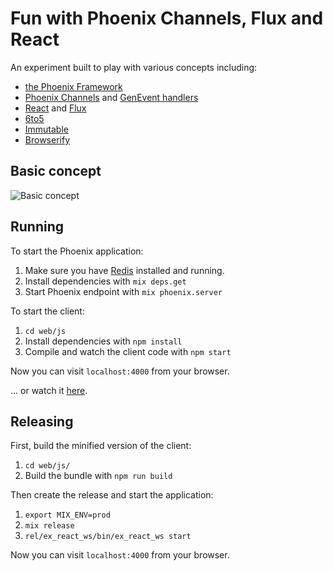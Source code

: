 # Fun with Phoenix Channels, Flux and React

An experiment built to play with various concepts including:

- [the Phoenix Framework](http://www.phoenixframework.org/)
- [Phoenix Channels](http://www.phoenixframework.org/v0.8.0/docs/channels) and [GenEvent handlers](http://elixir-lang.org/docs/master/elixir/GenEvent.html)
- [React](http://facebook.github.io/react/index.html) and [Flux](http://facebook.github.io/flux/)
- [6to5](https://6to5.org/)
- [Immutable](http://facebook.github.io/immutable-js/)
- [Browserify](http://browserify.org/)

## Basic concept

![Basic concept](https://cloud.githubusercontent.com/assets/425363/6131715/de297278-b11b-11e4-8080-815ef5d650c2.png)

## Running

To start the Phoenix application:

1. Make sure you have [Redis](http://redis.io) installed and running.
2. Install dependencies with `mix deps.get`
3. Start Phoenix endpoint with `mix phoenix.server`

To start the client:

1. `cd web/js`
2. Install dependencies with `npm install`
3. Compile and watch the client code with `npm start`

Now you can visit `localhost:4000` from your browser.

... or watch it [here](https://vimeo.com/119231105).

## Releasing

First, build the minified version of the client:

1. `cd web/js/`
2. Build the bundle with `npm run build`

Then create the release and start the application:

1. `export MIX_ENV=prod`
2. `mix release`
3. `rel/ex_react_ws/bin/ex_react_ws start`

Now you can visit `localhost:4000` from your browser.
